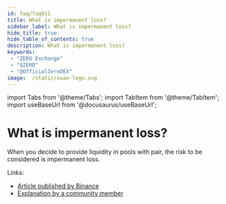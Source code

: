 ```yaml
---
id: faq/faq011
title: What is impermanent loss?
sidebar_label: What is impermanent loss?
hide_title: true
hide_table_of_contents: true
description: What is impermanent loss?
keywords:
 - "ZERO Exchange"
 - "$ZERO"
 - "@OfficialZeroDEX"
image:  /static/avax-logo.svg
---
```


import Tabs from '@theme/Tabs';
import TabItem from '@theme/TabItem';
import useBaseUrl from '@docusaurus/useBaseUrl';

# What is impermanent loss?

When you decide to provide liquidity in pools with pair, the risk to be considered is impermanent loss.

Links:
* [Article published by Binance](https://academy.binance.com/en/articles/impermanent-loss-explained)
* [Explanation by a community member](https://zero.masternode.io/docs/il)
